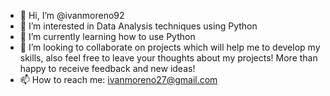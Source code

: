 - 👋 Hi, I’m @ivanmoreno92
- 👀 I’m interested in Data Analysis techniques using Python  
- 🌱 I’m currently learning how to use Python 
- 💞️ I’m looking to collaborate on projects which will help me to develop my skills, also feel free to leave your thoughts about my projects! More than happy to receive feedback and new ideas!  
- 📫 How to reach me: ivanmoreno27@gmail.com

<!---
ivanmoreno92/ivanmoreno92 is a ✨ special ✨ repository because its `README.md` (this file) appears on your GitHub profile.
You can click the Preview link to take a look at your changes.
--->
